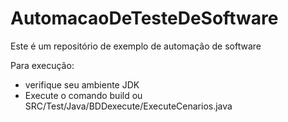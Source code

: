 # AutomacaoDeTesteDeSoftware
Este é um repositório de exemplo de automação de software

Para execução: 
- verifique seu ambiente JDK
- Execute o comando build ou SRC/Test/Java/BDDexecute/ExecuteCenarios.java

